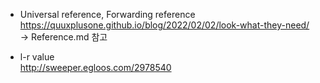 * Universal reference, Forwarding reference  
https://quuxplusone.github.io/blog/2022/02/02/look-what-they-need/  
-> Reference.md 참고  

* l-r value  
http://sweeper.egloos.com/2978540  
